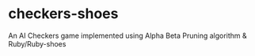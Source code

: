 # checkers-shoes
An AI Checkers game implemented using Alpha Beta Pruning algorithm &amp; Ruby/Ruby-shoes

